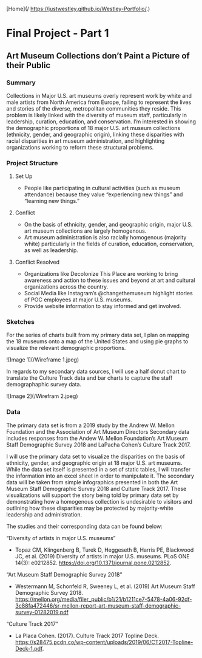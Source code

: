 [Home](/ https://justwestley.github.io/Westley-Portfolio/.) 

# Final Project - Part 1 

## Art Museum Collections don’t Paint a Picture of their Public 

### Summary 
Collections in Major U.S. art museums overly represent work by white and male artists from North America from Europe, failing to represent the lives and stories of the diverse, metropolitan communities they reside. This problem is likely linked with the diversity of museum staff, particularly in leadership, curation, education, and conservation. I’m interested in showing the demographic proportions of 18 major U.S. art museum collections (ethnicity, gender, and geographic origin), linking these disparities with racial disparities in art museum administration, and highlighting organizations working to reform these structural problems.

### Project Structure 
1. Set Up
     -  People like participating in cultural activities (such as museum attendance) because they value “experiencing new things” and “learning new things.” 

2. Conflict
    - On the basis of ethnicity, gender, and geographic origin, major U.S. art museum collections are largely homogenous. 
    - Art museum administration is also racially homogenous (majority white) particularly in the fields of curation, education, conservation, as well as leadership. 

3. Conflict Resolved
    - Organizations like Decolonize This Place are working to bring awareness and action to these issues and beyond at art and cultural organizations across the country. 
    - Social Media like Instagram’s @changethemuseum highlight stories of POC employees at major U.S. museums.
    - Provide website information to stay informed and get involved. 

### Sketches
For the series of charts built from my primary data set, I plan on mapping the 18 museums onto a map of the United States and using pie graphs to visualize the relevant demographic proportions. 

![Image 1](/Wireframe 1.jpeg) 


In regards to my secondary data sources, I will use a half donut chart to translate the Culture Track data and bar charts to capture the staff demographaphic survey data. 

![Image 2](/Wirefram 2.jpeg) 

### Data
The primary data set is from a 2019 study by the Andrew W. Mellon Foundation and the Association of Art Museum Directors Secondary data includes responses from the Andew W. Mellon Foundation’s Art Museum Staff Demographic Survey 2018 and LaPacha Cohen’s Culture Track 2017. 

I will use the primary data set to visualize the disparities on the basis of ethnicity, gender, and geographic origin at 18 major U.S. art museums. While the data set itself is presented in a set of static tables, I will transfer the information into an excel sheet in order to manipulate it. The secondary data will be taken from simple infographics presented in both the Art Museum Staff Demographic Survey 2018 and Culture Track 2017. These visualizations will support the story being told by primary data set by demonstrating how a homogenous collection is undesirable to visitors and outlining how these disparities may be protected by majority-white leadership and administration. 

The studies and their corresponding data can be found below:

“Diversity of artists in major U.S. museums” 
- Topaz CM, Klingenberg B, Turek D, Heggeseth B, Harris PE, Blackwood JC, et al. (2019) Diversity of artists in major U.S. museums. PLoS ONE 14(3): e0212852.                 https://doi.org/10.1371/journal.pone.0212852.
     
“Art Museum Staff Demographic Survey 2018”
- Westermann M, Schonfeld R, Sweeney L, et al. (2019) Art Museum Staff Demographic Survey 2018. https://mellon.org/media/filer_public/b1/21/b1211ce7-5478-4a06-92df-3c88fa472446/sr-mellon-report-art-museum-staff-demographic-survey-01282019.pdf

“Culture Track 2017” 
- La Placa Cohen. (2017). Culture Track 2017 Topline Deck. https://s28475.pcdn.co/wp-content/uploads/2019/06/CT2017-Topline-Deck-1.pdf. 

